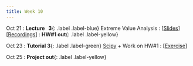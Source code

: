```yaml
---
title: Week 10
---
```


Oct 21
: **Lecture &nbsp; 3**{: .label .label-blue} Extreme Value Analysis
  : [[Slides](https://canvas.nus.edu.sg)] [[Recordings](https://canvas.nus.edu.sg)]
: **HW#1 out**{: .label .label-yellow}

Oct 23
: **Tutorial 3**{: .label .label-green} [Scipy](https://xiaoganghe.github.io/python-climate-visuals/chapters/data-analytics/scipy-basic.html) + Work on HW#1
  : [[Exercise](https://xiaoganghe.github.io/python-climate-visuals/chapters/data-analytics/scipy-exercise.html)]
<!-- [HW#1](https://xiaoganghe.github.io/python-climate-visuals/chapters/homework/homework1.html) --> 
  <!-- [[Solution](https://xiaoganghe.github.io/python-climate-visuals/chapters/data-analytics/scipy-solution.html)] -->

Oct 25
: **Project out**{: .label .label-yellow}
  <!-- : [[Project Description](https://xiaoganghe.github.io/python-climate-visuals/chapters/project/FinalProject-2023Fall.html)] -->

